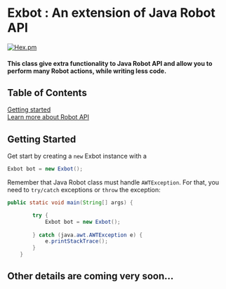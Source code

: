 # Exbot : An extension of Java Robot API <br>
[![Hex.pm](https://img.shields.io/badge/language-Java%208-red.svg)]()

#### This class give extra functionality to Java Robot API and allow you to perform many Robot actions, while writing less code.<br>


## Table of Contents
[Getting started](#getting-started)<br>
[Learn more about Robot API](https://docs.oracle.com/javase/7/docs/api/java/awt/Robot.html)

## Getting Started
Get start by creating a ` new ` Exbot instance with a 

```java
Exbot bot = new Exbot();
```

Remember that Java Robot class must handle `AWTException`. 
For that, you need to `try/catch` exceptions or `throw` the exception:
```java
public static void main(String[] args) {

        try {
            Exbot bot = new Exbot();
            
        } catch (java.awt.AWTException e) {
            e.printStackTrace();
        }
    }
```
## Other details are coming very soon...
